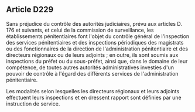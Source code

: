 Article D229
----
Sans préjudice du contrôle des autorités judiciaires, prévu aux articles D. 176
et suivants, et celui de la commission de surveillance, les établissements
pénitentiaires font l'objet du contrôle général de l'inspection des services
pénitentiaires et des inspections périodiques des magistrats ou des
fonctionnaires de la direction de l'administration pénitentiaire et des
directeurs régionaux ou de leurs adjoints ; en outre, ils sont soumis aux
inspections du préfet ou du sous-préfet, ainsi que, dans le domaine de leur
compétence, de toutes autres autorités administratives investies d'un pouvoir de
contrôle à l'égard des différents services de l'administration pénitentiaire.

Les modalités selon lesquelles les directeurs régionaux et leurs adjoints
effectuent leurs inspections et en dressent rapport sont définies par une
instruction de service.
